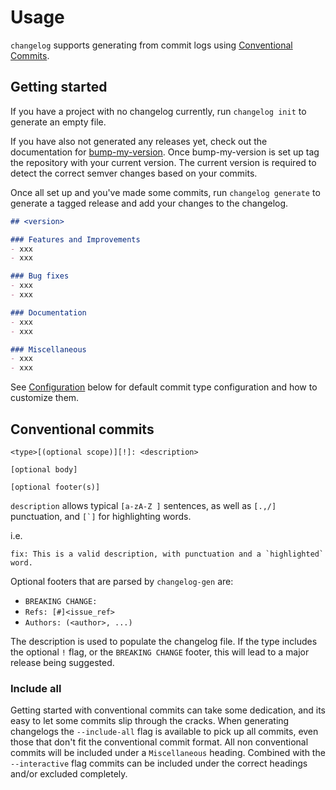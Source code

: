 # Usage

`changelog` supports generating from commit logs using [Conventional
Commits](https://www.conventionalcommits.org/en/v1.0.0/).

## Getting started

If you have a project with no changelog currently, run `changelog init` to
generate an empty file.

If you have also not generated any releases yet, check out the documentation
for [bump-my-version](https://github.com/callowayproject/bump-my-version). Once
bump-my-version is set up tag the repository with your current version. The
current version is required to detect the correct semver changes based on your
commits.

Once all set up and you've made some commits, run `changelog generate` to
generate a tagged release and add your changes to the changelog.

```md
## <version>

### Features and Improvements
- xxx
- xxx

### Bug fixes
- xxx
- xxx

### Documentation
- xxx
- xxx

### Miscellaneous
- xxx
- xxx
```

See [Configuration](/changelog-gen/configuration) below for default commit type configuration
and how to customize them.

## Conventional commits

```
<type>[(optional scope)][!]: <description>

[optional body]

[optional footer(s)]
```

`description` allows typical `[a-zA-Z ]` sentences, as well as `[.,/]`
punctuation, and ``[`]`` for highlighting words.

i.e.
```
fix: This is a valid description, with punctuation and a `highlighted` word.
```

Optional footers that are parsed by `changelog-gen` are:

* `BREAKING CHANGE:`
* `Refs: [#]<issue_ref>`
* `Authors: (<author>, ...)`

The description is used to populate the changelog file. If the type includes
the optional `!` flag, or the `BREAKING CHANGE` footer, this will lead to a
major release being suggested.

### Include all

Getting started with conventional commits can take some dedication, and its
easy to let some commits slip through the cracks. When generating changelogs
the `--include-all` flag is available to pick up all commits, even those that
don't fit the conventional commit format. All non conventional commits will be
included under a `Miscellaneous` heading. Combined with the `--interactive`
flag commits can be included under the correct headings and/or excluded
completely.
